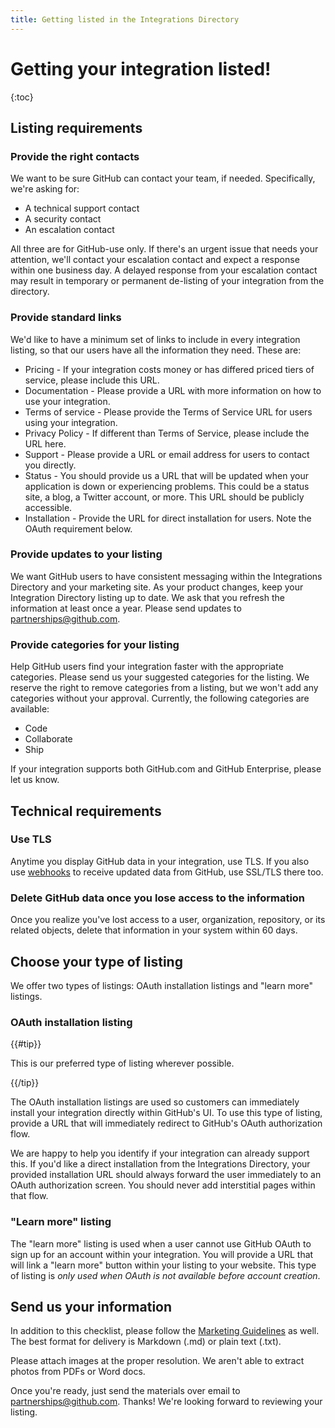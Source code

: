 ```yaml
---
title: Getting listed in the Integrations Directory
---
```


# Getting your integration listed!

{:toc}

## Listing requirements

### Provide the right contacts

We want to be sure GitHub can contact your team, if needed. Specifically, we're asking for:

* A technical support contact
* A security contact
* An escalation contact

All three are for GitHub-use only. If there's an urgent issue that needs your attention, we'll contact your escalation contact and expect a response within one business day. A delayed response from your escalation contact may result in temporary or permanent de-listing of your integration from the directory.

### Provide standard links

We'd like to have a minimum set of links to include in every integration listing, so that our users have all the information they need. These are:

- Pricing - If your integration costs money or has differed priced tiers of service, please include this URL.
- Documentation - Please provide a URL with more information on how to use your integration.
- Terms of service - Please provide the Terms of Service URL for users using your integration.
- Privacy Policy - If different than Terms of Service, please include the URL here.
- Support - Please provide a URL or email address for users to contact you directly.
- Status - You should provide us a URL that will be updated when your application is down or experiencing problems. This could be a status site, a blog, a Twitter account, or more. This URL should be publicly accessible.
- Installation - Provide the URL for direct installation for users. Note the OAuth requirement below.

### Provide updates to your listing

We want GitHub users to have consistent messaging within the Integrations Directory and your
marketing site. As your product changes, keep your Integration Directory listing up to date. We ask that you refresh the information at least once a year. Please send updates to [partnerships@github.com](mailto:partnerships@github.com).

### Provide categories for your listing

Help GitHub users find your integration faster with the appropriate categories. Please send us your suggested categories for the listing. We reserve the right to remove categories from a listing, but we won't add any categories without your approval. Currently, the following categories are available:

* Code
* Collaborate
* Ship

If your integration supports both GitHub.com and GitHub Enterprise, please let us know.

## Technical requirements

### Use TLS

Anytime you display GitHub data in your integration, use TLS. If you also use [webhooks](https://developer.github.com/webhooks/) to receive updated data from GitHub, use SSL/TLS there too.

### Delete GitHub data once you lose access to the information

Once you realize you've lost access to a user, organization, repository, or its related objects,
delete that information in your system within 60 days.

## Choose your type of listing

We offer two types of listings: OAuth installation listings and "learn more" listings.

### OAuth installation listing

{{#tip}}

This is our preferred type of listing wherever possible.

{{/tip}}

The OAuth installation listings are used so customers can immediately install your integration directly
within GitHub's UI. To use this type of listing, provide a URL that will immediately redirect to
GitHub's OAuth authorization flow.

We are happy to help you identify if your integration can already support this. If you'd like a direct installation from the Integrations Directory, your provided installation URL should always forward the user immediately to an OAuth authorization screen. You should never add interstitial pages within that flow.

### "Learn more" listing

The "learn more" listing is used when a user cannot use GitHub OAuth to sign up for an account within
your integration. You will provide a URL that will link a "learn more" button within your
listing to your website. This type of listing is *only used when OAuth is not available before
account creation*.

## Send us your information

In addition to this checklist, please follow the [Marketing Guidelines](/integrations-directory/marketing-guidelines/) as well.  The best format for delivery is Markdown (.md) or plain text (.txt).

Please attach images at the proper resolution. We aren't able to extract photos from PDFs or Word docs.

Once you're ready, just send the materials over email to [partnerships@github.com](mailto:partnerships@github.com). Thanks! We're looking forward to reviewing your listing.
